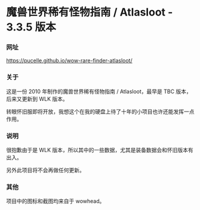 # 魔兽世界稀有怪物指南 / Atlasloot - 3.3.5 版本

### 网址

https://pucelle.github.io/wow-rare-finder-atlasloot/

### 关于

这是一份 2010 年制作的魔兽世界稀有怪物指南 / Atlasloot，最早是 TBC 版本，后来又更新到 WLK 版本。

转眼怀旧服即将开放，我想这个在我的硬盘上待了十年的小项目也许还能发挥一点作用。


### 说明

很抱歉由于是 WLK 版本，所以其中的一些数据，尤其是装备数据会和怀旧版本有出入。

另外此项目将不会再做任何更新。


### 其他

项目中的图标和截图均来自于 wowhead。

